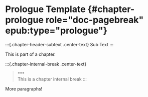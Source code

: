 
# Prologue Template {#chapter-prologue role="doc-pagebreak" epub:type="prologue"}

:::{.chapter-header-subtext .center-text}
Sub Text
:::

This is part of a chapter.

:::{.chapter-internal-break .center-text}
>\***\
This is a chapter internal break
:::

More paragraphs!
